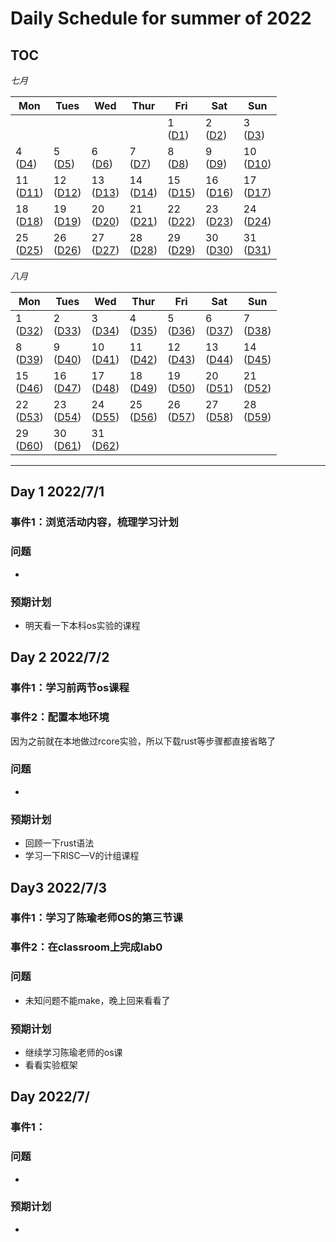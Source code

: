# Daily Schedule for summer of 2022

## TOC

*七月*

| Mon               | Tues              | Wed                          | Thur                         | Fri                          | Sat               | Sun               |
| ----------------- | ----------------- | ---------------------------- | ---------------------------- | ---------------------------- | ----------------- | ----------------- |
|     |||| 1 <br> ([D1](#day-1-202271)) | 2 <br> ([D2](#day-2-202272)) | 3 <br> ([D3](#day-3-202273)) 
|4 <br> ([D4](#day-4-202274)) | 5 <br> ([D5](#day-5-202275)) | 6 <br> ([D6](#day-6-202276)) | 7 <br> ([D7](#day-7-202277)) | 8 <br> ([D8](#day-8-202278))            | 9 <br> ([D9](#day-9-202279))            | 10 <br> ([D10](#day-10-2022710))         |
11  <br>  ([D11](#day-11-2022711))             | 12      <br>    ([D12](#day-12-2022712))       |13    <br>    ([D13](#day-13-2022713))             | 14         <br>    ([D14](#day-14-2022711))        | 15        <br>    ([D15](#day-15-2022715))                    | 16    <br>     ([D16](#day-16-2022716))                       | 17    <br>      ([D17](#day-17-2022717))                       | 
18    <br>    ([D18](#day-18-2022718))            | 19   <br>     ([D19](#day-19-2022719))            |20   <br>    ([D20](#day-20-2022720))            | 21       <br>    ([D21](#day-21-2022721))         | 22     <br>    ([D22](#day-22-2022722))                         | 23     <br>    ([D23](#day-23-2022723))                         | 24    <br>    ([D24](#day-24-2022724))                        | 
25      <br>    ([D25](#day-25-2022725))             | 26         <br>    ([D26](#day-26-2022726))           |27         <br>    ([D27](#day-27-2022727))           | 28       <br>    ([D28](#day-28-2022728))           | 29         <br>    ([D29](#day-29-2022729))                    | 30        <br>    ([D30](#day-30-2022730))                     | 31     <br>    ([D31](#day-31-2022731))                           |                   |                   |

*八月*

| Mon               | Tues              | Wed                          | Thur                         | Fri                          | Sat               | Sun               |
| ----------------- | ----------------- | ---------------------------- | ---------------------------- | ---------------------------- | ----------------- | ----------------- |
|          1 <br> ([D32](#day-1-202281)) | 2 <br> ([D33](#day-2-202282)) | 3 <br> ([D34](#day-3-202283)) | 4 <br> ([D35](#day-35-202284)) | 5 <br> ([D36](#day-36-202285)) | 6 <br> ([D37](#day-37-202286)) | 7 <br> ([D38](#day-38-202287)) | 
8 <br> ([D39](#day-39-202278))            | 9 <br> ([D40](#day-40-202279))            | 10 <br> ([D41](#day-41-2022710))         | 11  <br>  ([D42](#day-42-2022711))             | 12      <br>    ([D43](#day-43-2022712))       |13    <br>    ([D44](#day-44-2022713))             | 14         <br>    ([D45](#day-45-2022711))        |
15        <br>    ([D46](#day-46-2022715))                    | 16    <br>     ([D47](#day-47-2022716))                       | 17    <br>      ([D48](#day-48-2022817))                       | 18    <br>    ([D49](#day-18-2022718))            | 19   <br>     ([D50](#day-50-2022719))            | 20   <br>    ([D51](#day-51-2022820))            | 21       <br>    ([D52](#day-52-2022721))         | 
22     <br>    ([D53](#day-53-2022822))                         | 23     <br>    ([D54](#day-23-2022723))                         | 24    <br>    ([D55](#day-24-2022824))                        | 25      <br>    ([D56](#day-56-2022725))             | 26         <br>    ([D57](#day-57-2022726))           |27         <br>    ([D58](#day-58-2022827))           |28        <br>    ([D59](#day-59-2022828))         | 
29        <br> ([D60](#day-58-2022827))                    | 30       <br> ([D61](#day-58-2022827))                      |      31      <br> ([D62](#day-58-2022827))                     |                   |                   |


------


## Day 1 2022/7/1

### 事件1：浏览活动内容，梳理学习计划



### 问题
-

### 预期计划

- 明天看一下本科os实验的课程

## Day 2 2022/7/2

### 事件1：学习前两节os课程

### 事件2：配置本地环境

因为之前就在本地做过rcore实验，所以下载rust等步骤都直接省略了

### 问题
-

### 预期计划

- 回顾一下rust语法
- 学习一下RISC—V的计组课程

## Day3  2022/7/3

### 事件1：学习了陈瑜老师OS的第三节课

### 事件2：在classroom上完成lab0

### 问题
- 未知问题不能make，晚上回来看看了

### 预期计划

- 继续学习陈瑜老师的os课
- 看看实验框架

## Day  2022/7/

### 事件1：



### 问题
-

### 预期计划

- 
